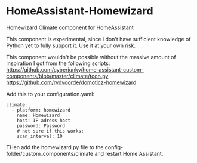 # HomeAssistant-Homewizard
Homewizard Climate component for HomeAssistant

This component is experimental, since i don't have sufficient knowledge of Python yet to fully support it.
Use it at your own risk.

This component wouldn't be possible without the massive amount of inspiration I got from the following scripts:
https://github.com/cyberjunky/home-assistant-custom-components/blob/master/climate/toon.py
https://github.com/rvdvoorde/domoticz-homewizard

Add this to your configuration.yaml:
```
climate:
  - platform: homewizard
    name: Homewizard
    host: IP adress host
    password: Password
    # not sure if this works:
    scan_interval: 10
```

THen add the homewizard.py file to the config-folder/custom_components/climate and restart Home Assistant. 

